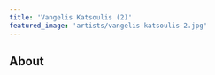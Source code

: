 ```yaml
---
title: 'Vangelis Katsoulis (2)'
featured_image: 'artists/vangelis-katsoulis-2.jpg'
---
```


## About


